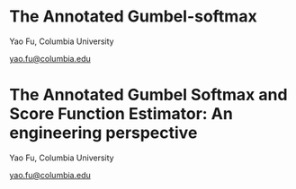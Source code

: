 # The Annotated Gumbel-softmax

Yao Fu, Columbia University 

yao.fu@columbia.edu

# The Annotated Gumbel Softmax and Score Function Estimator: An engineering perspective

Yao Fu, Columbia University 

yao.fu@columbia.edu